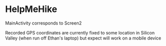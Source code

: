 # HelpMeHike

MainActivity corresponds to Screen2

Recorded GPS coordinates are currently fixed to some location in Silicon Valley (when run off Ethan's laptop) but expect will work on a mobile device
